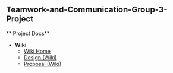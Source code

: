 ## Teamwork-and-Communication-Group-3-Project
** Project Docs**

- **Wiki**
    - [Wiki Home](../../wiki)
    - [Design (Wiki)](../../wiki/Design)    <!-- published in Part B -->
    - [Proposal (Wiki)](../../wiki/Proposal)    <!-- placeholder for week 6 -->